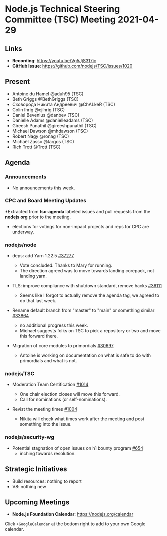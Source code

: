 # Node.js Technical Steering Committee (TSC) Meeting 2021-04-29

## Links

* **Recording**:  <https://youtu.be/Vg5JjS317ic>
* **GitHub Issue**: <https://github.com/nodejs/TSC/issues/1020>

## Present

* Antoine du Hamel @aduh95 (TSC)
* Beth Griggs @BethGriggs (TSC)
* Сковорода Никита Андреевич @ChALkeR (TSC)
* Colin Ihrig @cjihrig (TSC)
* Daniel Bevenius @danbev (TSC)
* Danielle Adams @danielleadams (TSC)
* Gireesh Punathil @gireeshpunathil (TSC)
* Michael Dawson @mhdawson (TSC)
* Robert Nagy @ronag (TSC)
* Michaël Zasso @targos (TSC)
* Rich Trott @Trott (TSC)

## Agenda

### Announcements

* No announcements this week.

### CPC and Board Meeting Updates

*Extracted from **tsc-agenda** labeled issues and pull requests from the **nodejs org** prior to the meeting.

* elections for votings for non-impact projects and reps for CPC are underway.

### nodejs/node

* deps: add Yarn 1.22.5 [#37277](https://github.com/nodejs/node/pull/37277)
  * Vote concluded. Thanks to Mary for running.
  * The direction agreed was to move towards landing corepack, not landing yarn.

* TLS: improve compliance with shutdown standard, remove hacks [#36111](https://github.com/nodejs/node/pull/36111)
  * Seems like I forgot to actually remove the agenda tag, we agreed to do that
    last week.

* Rename default branch from "master" to "main" or something similar [#33864](https://github.com/nodejs/node/issues/33864)
  * no additional progress this week.
  * Michael suggests folks on TSC to pick a repository or two and move this forward there.

* Migration of core modules to primordials [#30697](https://github.com/nodejs/node/issues/30697)
  * Antoine is working on documentation on what is safe to do with primordials and what is not.

### nodejs/TSC

* Moderation Team Certification [#1014](https://github.com/nodejs/TSC/issues/1014)
  * One chair election closes will move this forward.
  * Call for nominations (or self-nominations).

* Revist the meeting times [#1004](https://github.com/nodejs/TSC/issues/1004)
  * Nikita will check what times work after the meeting and post something into the issue.

### nodejs/security-wg

* Potential stagnation of open issues on h1 bounty program [#654](https://github.com/nodejs/security-wg/issues/654)
  * inching towards resolution.

## Strategic Initiatives

* Build resources: nothing to report
* V8: nothing new

## Upcoming Meetings

* **Node.js Foundation Calendar**: <https://nodejs.org/calendar>

Click `+GoogleCalendar` at the bottom right to add to your own Google calendar.

